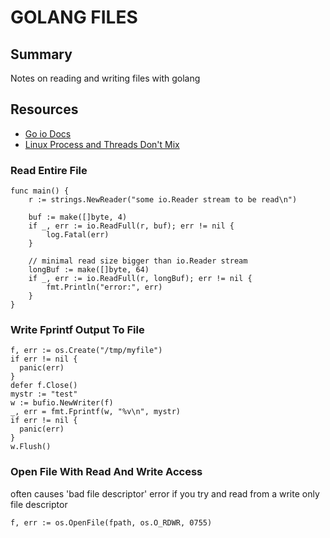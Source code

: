 # GOLANG FILES

## Summary

Notes on reading and writing files with golang

## Resources

- [Go io Docs](https://golang.org/pkg/io)
- [Linux Process and Threads Don't Mix](https://news.ycombinator.com/item?id=14470231)

### Read Entire File

```golang
func main() {
	r := strings.NewReader("some io.Reader stream to be read\n")

	buf := make([]byte, 4)
	if _, err := io.ReadFull(r, buf); err != nil {
		log.Fatal(err)
	}

	// minimal read size bigger than io.Reader stream
	longBuf := make([]byte, 64)
	if _, err := io.ReadFull(r, longBuf); err != nil {
		fmt.Println("error:", err)
	}
}
```

### Write Fprintf Output To File

```golang
f, err := os.Create("/tmp/myfile")
if err != nil {
  panic(err)
}
defer f.Close()
mystr := "test"
w := bufio.NewWriter(f)
_, err = fmt.Fprintf(w, "%v\n", mystr)
if err != nil {
  panic(err)
}
w.Flush()
```

### Open File With Read And Write Access

often causes 'bad file descriptor' error if you try and read from a write only
file descriptor

```golang
f, err := os.OpenFile(fpath, os.O_RDWR, 0755)
```
